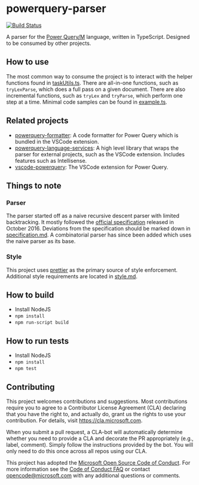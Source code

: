 # powerquery-parser

[![Build Status](https://dev.azure.com/ms/powerquery-parser/_apis/build/status/microsoft.powerquery-parser?branchName=master)](https://dev.azure.com/ms/powerquery-parser/_build/latest?definitionId=134&branchName=master)

A parser for the [Power Query/M](https://docs.microsoft.com/en-us/power-query/) language, written in TypeScript. Designed to be consumed by other projects.

## How to use

The most common way to consume the project is to interact with the helper functions found in [taskUtils.ts](src/powerquery-parser/task/taskUtils.ts). There are all-in-one functions, such as `tryLexParse`, which does a full pass on a given document. There are also incremental functions, such as `tryLex` and `tryParse`, which perform one step at a time. Minimal code samples can be found in [example.ts](src/example.ts).

## Related projects

- [powerquery-formatter](https://github.com/microsoft/powerquery-formatter): A code formatter for Power Query which is bundled in the VSCode extension.
- [powerquery-language-services](https://github.com/microsoft/powerquery-language-services): A high level library that wraps the parser for external projects, such as the VSCode extension. Includes features such as Intellisense.
- [vscode-powerquery](https://github.com/microsoft/vscode-powerquery): The VSCode extension for Power Query.

## Things to note

### Parser

The parser started off as a naive recursive descent parser with limited backtracking. It mostly followed the [official specification](https://docs.microsoft.com/en-us/powerquery-m/power-query-m-language-specification) released in October 2016. Deviations from the specification should be marked down in [specification.md](specification.md). A combinatorial parser has since been added which uses the naive parser as its base.

### Style

This project uses [prettier](https://github.com/prettier/prettier) as the primary source of style enforcement. Additional style requirements are located in [style.md](style.md).

## How to build

- Install NodeJS
- `npm install`
- `npm run-script build`

## How to run tests

- Install NodeJS
- `npm install`
- `npm test`

## Contributing

This project welcomes contributions and suggestions. Most contributions require you to agree to a
Contributor License Agreement (CLA) declaring that you have the right to, and actually do, grant us
the rights to use your contribution. For details, visit https://cla.microsoft.com.

When you submit a pull request, a CLA-bot will automatically determine whether you need to provide
a CLA and decorate the PR appropriately (e.g., label, comment). Simply follow the instructions
provided by the bot. You will only need to do this once across all repos using our CLA.

This project has adopted the [Microsoft Open Source Code of Conduct](https://opensource.microsoft.com/codeofconduct/).
For more information see the [Code of Conduct FAQ](https://opensource.microsoft.com/codeofconduct/faq/) or
contact [opencode@microsoft.com](mailto:opencode@microsoft.com) with any additional questions or comments.
